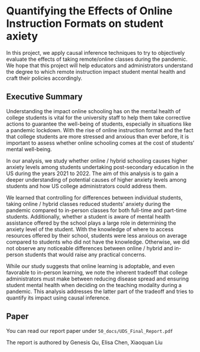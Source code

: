 # Quantifying the Effects of Online Instruction Formats on student axiety

In this project, we apply causal inference techniques to try to objectively evaluate the effects of taking remote/online classes during the pandemic. We hope that this project will help educators and administrators understand the degree to which remote instruction impact student mental health and craft their policies accordingly.

## Executive Summary

Understanding the impact online schooling has on the mental health of college students is vital for the university staff to help them take corrective actions to guarantee the well-being of students, especially in situations like a pandemic lockdown. With the rise of online instruction format and the fact that college students are more stressed and anxious than ever before, it is important to assess whether online schooling comes at the cost of students’ mental well-being. 

In our analysis, we study whether online / hybrid schooling causes higher anxiety levels among students undertaking post-secondary education in the US during the years 2021 to 2022. The aim of this analysis is to gain a deeper understanding of potential causes of higher anxiety levels among students and how US college administrators could address them. 

We learned that controlling for differences between individual students, taking online / hybrid classes reduced students’ anxiety during the pandemic compared to in-person classes for both full-time and part-time students. Additionally, whether a student is aware of mental health assistance offered by the school plays a large role in determining the anxiety level of the student. With the knowledge of where to access resources offered by their school, students were less anxious on average compared to students who did not have the knowledge. Otherwise, we did not observe any noticeable differences between online / hybrid and in-person students that would raise any practical concerns. 

While our study suggests that online learning is adoptable, and even favorable to in-person learning, we note the inherent tradeoff that college administrators must make between reducing disease spread and ensuring student mental health when deciding on the teaching modality during a pandemic. This analysis addresses the latter part of the tradeoff and tries to quantify its impact using causal inference.

## Paper

You can read our report paper under `50_docs/UDS_Final_Report.pdf`

The report is authored by Genesis Qu, Elisa Chen, Xiaoquan Liu
